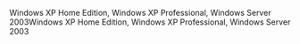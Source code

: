 <span data-ttu-id="bdd50-101">Windows XP Home Edition, Windows XP Professional, Windows Server 2003</span><span class="sxs-lookup"><span data-stu-id="bdd50-101">Windows XP Home Edition, Windows XP Professional, Windows Server 2003</span></span>